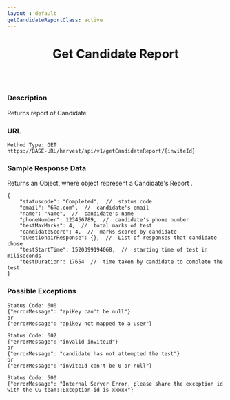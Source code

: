 ```yaml
---
layout : default
getCandidateReportClass: active
---
```


<center> <h1>Get Candidate Report</h1></center>
<br><br>                                          

### Description
Returns report of Candidate

### URL
```
Method Type: GET
https://BASE-URL/harvest/api/v1/getCandidateReport/{inviteId}
```

### Sample Response Data
Returns an Object, where object represent a Candidate's Report .
```
{
    "statuscode": "Completed",  //  status code
    "email": "6@a.com",  //  candidate's email
    "name": "Name",  //  candidate's name
    "phoneNumber": 123456789,  //  candidate's phone number
    "testMaxMarks": 4,  //  total marks of test
    "candidateScore": 4,  //  marks scored by candidate
    "questionairResponse": {},  //  List of responses that candidate chose
    "testStartTime": 1520399194068,  //  starting time of test in miliseconds
    "testDuration": 17654  //  time taken by candidate to complete the test 
}
```

### Possible Exceptions
```
Status Code: 600
{"errorMessage": "apiKey can't be null"}
or 
{"errorMessage": "apikey not mapped to a user"}
```
```
Status Code: 602
{"errorMessage": "invalid inviteId"}
or
{"errorMessage": "candidate has not attempted the test"}
or
{"errorMessage": "inviteId can't be 0 or null"}
```
```
Status Code: 500
{"errorMessage": "Internal Server Error, please share the exception id with the CG team::Exception id is xxxxx"}
```

